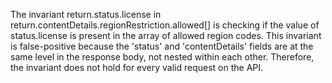 The invariant return.status.license in return.contentDetails.regionRestriction.allowed[] is checking if the value of status.license is present in the array of allowed region codes. This invariant is false-positive because the 'status' and 'contentDetails' fields are at the same level in the response body, not nested within each other. Therefore, the invariant does not hold for every valid request on the API.
